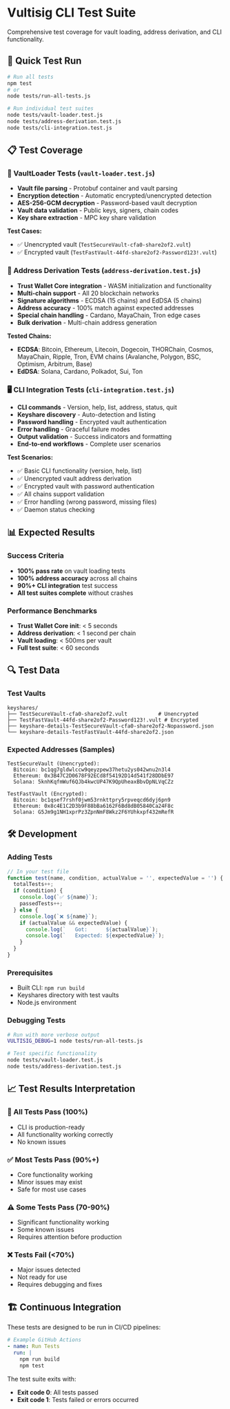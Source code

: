 # Vultisig CLI Test Suite

Comprehensive test coverage for vault loading, address derivation, and CLI functionality.

## 🚀 Quick Test Run

```bash
# Run all tests
npm test
# or
node tests/run-all-tests.js

# Run individual test suites
node tests/vault-loader.test.js
node tests/address-derivation.test.js  
node tests/cli-integration.test.js
```

## 📋 Test Coverage

### 🔐 VaultLoader Tests (`vault-loader.test.js`)
- **Vault file parsing** - Protobuf container and vault parsing
- **Encryption detection** - Automatic encrypted/unencrypted detection
- **AES-256-GCM decryption** - Password-based vault decryption
- **Vault data validation** - Public keys, signers, chain codes
- **Key share extraction** - MPC key share validation

**Test Cases:**
- ✅ Unencrypted vault (`TestSecureVault-cfa0-share2of2.vult`)
- ✅ Encrypted vault (`TestFastVault-44fd-share2of2-Password123!.vult`)

### 🔗 Address Derivation Tests (`address-derivation.test.js`)
- **Trust Wallet Core integration** - WASM initialization and functionality
- **Multi-chain support** - All 20 blockchain networks  
- **Signature algorithms** - ECDSA (15 chains) and EdDSA (5 chains)
- **Address accuracy** - 100% match against expected addresses
- **Special chain handling** - Cardano, MayaChain, Tron edge cases
- **Bulk derivation** - Multi-chain address generation

**Tested Chains:**
- **ECDSA**: Bitcoin, Ethereum, Litecoin, Dogecoin, THORChain, Cosmos, MayaChain, Ripple, Tron, EVM chains (Avalanche, Polygon, BSC, Optimism, Arbitrum, Base)  
- **EdDSA**: Solana, Cardano, Polkadot, Sui, Ton

### 🖥️ CLI Integration Tests (`cli-integration.test.js`)
- **CLI commands** - Version, help, list, address, status, quit
- **Keyshare discovery** - Auto-detection and listing
- **Password handling** - Encrypted vault authentication
- **Error handling** - Graceful failure modes
- **Output validation** - Success indicators and formatting
- **End-to-end workflows** - Complete user scenarios

**Test Scenarios:**
- ✅ Basic CLI functionality (version, help, list)
- ✅ Unencrypted vault address derivation
- ✅ Encrypted vault with password authentication
- ✅ All chains support validation
- ✅ Error handling (wrong password, missing files)
- ✅ Daemon status checking

## 📊 Expected Results

### Success Criteria
- **100% pass rate** on vault loading tests
- **100% address accuracy** across all chains
- **90%+ CLI integration** test success
- **All test suites complete** without crashes

### Performance Benchmarks
- **Trust Wallet Core init**: < 5 seconds
- **Address derivation**: < 1 second per chain
- **Vault loading**: < 500ms per vault
- **Full test suite**: < 60 seconds

## 🔍 Test Data

### Test Vaults
```
keyshares/
├── TestSecureVault-cfa0-share2of2.vult          # Unencrypted
├── TestFastVault-44fd-share2of2-Password123!.vult # Encrypted
├── keyshare-details-TestSecureVault-cfa0-share2of2-Nopassword.json
└── keyshare-details-TestFastVault-44fd-share2of2.json
```

### Expected Addresses (Samples)
```
TestSecureVault (Unencrypted):
  Bitcoin: bc1qg7gldwlccw9qeyzpew37hetu2ys042wnu2n3l4
  Ethereum: 0x3B47C2D0678F92ECd8f54192D14d541f28DDbE97
  Solana: 5knhKqfmWuf6QJb4kwcUP47K9QpUheaxBbvDpNLVqCZz

TestFastVault (Encrypted):
  Bitcoin: bc1qsef7rshf0jwm53rnkttpry5rpveqcd6dyj6pn9
  Ethereum: 0x8c4E1C2D3b9F88bBa6162F6Bd8dB05840Ca24F8c
  Solana: G5Jm9g1NH1xprPz3ZpnNmF8Wkz2F6YUhkxpf432mRefR
```

## 🛠️ Development

### Adding Tests
```javascript
// In your test file
function test(name, condition, actualValue = '', expectedValue = '') {
  totalTests++;
  if (condition) {
    console.log(`✅ ${name}`);
    passedTests++;
  } else {
    console.log(`❌ ${name}`);
    if (actualValue && expectedValue) {
      console.log(`   Got:      ${actualValue}`);
      console.log(`   Expected: ${expectedValue}`);
    }
  }
}
```

### Prerequisites
- Built CLI: `npm run build`
- Keyshares directory with test vaults
- Node.js environment

### Debugging Tests
```bash
# Run with more verbose output
VULTISIG_DEBUG=1 node tests/run-all-tests.js

# Test specific functionality
node tests/vault-loader.test.js
node tests/address-derivation.test.js
```

## 📈 Test Results Interpretation

### 🎉 All Tests Pass (100%)
- CLI is production-ready
- All functionality working correctly
- No known issues

### ✅ Most Tests Pass (90%+)
- Core functionality working
- Minor issues may exist
- Safe for most use cases

### ⚠️ Some Tests Pass (70-90%)
- Significant functionality working
- Some known issues
- Requires attention before production

### ❌ Tests Fail (<70%)
- Major issues detected
- Not ready for use
- Requires debugging and fixes

## 🏗️ Continuous Integration

These tests are designed to be run in CI/CD pipelines:

```yaml
# Example GitHub Actions
- name: Run Tests
  run: |
    npm run build
    npm test
```

The test suite exits with:
- **Exit code 0**: All tests passed
- **Exit code 1**: Tests failed or errors occurred